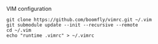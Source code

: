 VIM configuration

```
git clone https://github.com/boomfly/vimrc.git ~/.vim
git submodule update --init --recursive --remote
cd ~/.vim
echo "runtime .vimrc" > ~/.vimrc
```

